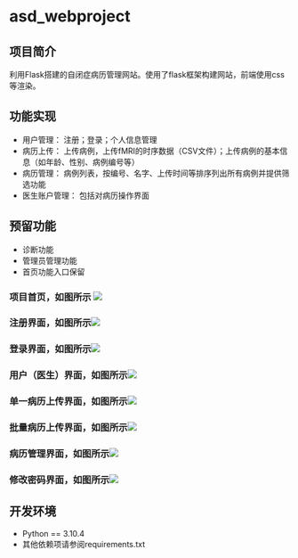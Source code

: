 # asd_webproject

## 项目简介

利用Flask搭建的自闭症病历管理网站。使用了flask框架构建网站，前端使用css等渲染。

## 功能实现
- 用户管理： 注册；登录；个人信息管理
- 病历上传： 上传病例，上传fMRI的时序数据（CSV文件）；上传病例的基本信息（如年龄、性别、病例编号等）
- 病历管理： 病例列表，按编号、名字、上传时间等排序列出所有病例并提供筛选功能
- 医生账户管理： 包括对病历操作界面
## 预留功能
- 诊断功能
- 管理员管理功能
- 首页功能入口保留

### 项目首页，如图所示 ![](pic/mainwebsite.png)

### 注册界面，如图所示![](pic/regis.png)

### 登录界面，如图所示![](pic/login.png)

### 用户（医生）界面，如图所示![](pic/dashboard.png)

### 单一病历上传界面，如图所示![](pic/upload.png)

### 批量病历上传界面，如图所示![](pic/bulk-upload.png)

### 病历管理界面，如图所示![](pic/view-cases.png)

### 修改密码界面，如图所示![](pic/passchange.png)

## 开发环境

- Python == 3.10.4
- 其他依赖项请参阅requirements.txt